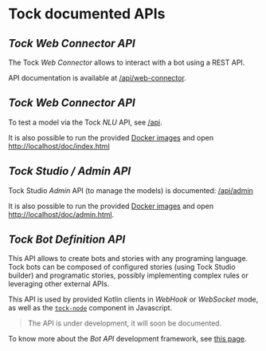 # Tock documented APIs

## _Tock Web Connector API_

The Tock _Web Connector_ allows to interact with a bot using a REST API.

API documentation is available at [/api/web-connector](../../../api/web-connector). 

## _Tock Web Connector API_

To test a model via the Tock _NLU_ API, see [/api](../../api/).

It is also possible to run the provided [Docker images](https://github.com/theopenconversationkit/tock-docker)
and open [http://localhost/doc/index.html](http://localhost/doc/index.html)   

## _Tock Studio / Admin API_

Tock Studio _Admin_ API (to manage the models) is documented: [/api/admin](../../api/admin.html) 

It is also possible to run the provided [Docker images](https://github.com/theopenconversationkit/tock-docker)
and open [http://localhost/doc/admin.html](http://localhost/doc/admin.html).

## _Tock Bot Definition API_

This API allows to create bots and stories with any programing language.
Tock bots can be composed of configured stories (using Tock Studio builder) and 
programatic stories, possibly implementing complex rules or leveraging other external APIs.
  
This API is used by provided Kotlin clients in _WebHook_ or _WebSocket_ mode, 
as well as the [`tock-node`](https://github.com/theopenconversationkit/tock-node) component in Javascript.

> The API is under development, it will soon be documented.

To know more about the _Bot API_ development framework, see [this page](dev/bot-api.md).